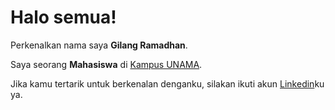 # Halo semua! 

Perkenalkan nama saya **Gilang Ramadhan**.<br>

Saya seorang **Mahasiswa** di [Kampus UNAMA](https://unama.ac.id/).<br>

Jika kamu tertarik untuk berkenalan denganku, silakan ikuti akun [Linkedin](https://www.linkedin.com/in/muhamad-rifqi-3758762bb/)ku ya.
